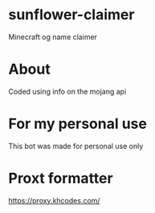 # sunflower-claimer
Minecraft og name claimer 
# About
Coded using info on the mojang api
# For my personal use
This bot was made for personal use only
# Proxt formatter
https://proxy.khcodes.com/
